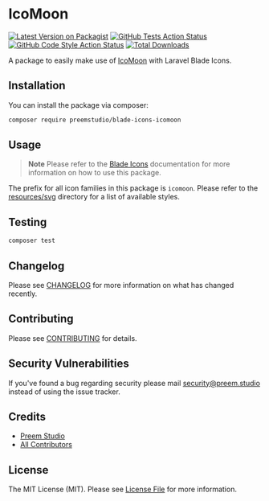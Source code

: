 # IcoMoon

[![Latest Version on Packagist](https://img.shields.io/packagist/v/preemstudio/blade-icons-icomoon.svg?style=flat-square)](https://packagist.org/packages/preemstudio/blade-icons-icomoon)
[![GitHub Tests Action Status](https://img.shields.io/github/actions/workflow/status/preemstudio/blade-icons-icomoon/run-tests.yml?branch=main&label=tests&style=flat-square)](https://github.com/PreemStudio/blade-icons-icomoon/actions?query=workflow%3Arun-tests+branch%3Amain)
[![GitHub Code Style Action Status](https://img.shields.io/github/actions/workflow/status/preemstudio/blade-icons-icomoon/fix-php-code-style-issues.yml?branch=main&label=code%20style&style=flat-square)](https://github.com/PreemStudio/blade-icons-icomoon/actions?query=workflow%3A"Fix+PHP+code+style+issues"+branch%3Amain)
[![Total Downloads](https://img.shields.io/packagist/dt/preemstudio/blade-icons-icomoon.svg?style=flat-square)](https://packagist.org/packages/preemstudio/blade-icons-icomoon)

A package to easily make use of [IcoMoon](https://icomoon.io/) with Laravel Blade Icons.

## Installation

You can install the package via composer:

```bash
composer require preemstudio/blade-icons-icomoon
```

## Usage

> **Note**
> Please refer to the [Blade Icons](https://github.com/PreemStudio/blade-icons) documentation for more information on how to use this package.

The prefix for all icon families in this package is `icomoon`. Please refer to the [resources/svg](/resources/svg) directory for a list of available styles.

## Testing

```bash
composer test
```

## Changelog

Please see [CHANGELOG](CHANGELOG.md) for more information on what has changed recently.

## Contributing

Please see [CONTRIBUTING](CONTRIBUTING.md) for details.

## Security Vulnerabilities

If you've found a bug regarding security please mail [security@preem.studio](mailto:security@preem.studio) instead of using the issue tracker.

## Credits

- [Preem Studio](https://github.com/PreemStudio)
- [All Contributors](../../contributors)

## License

The MIT License (MIT). Please see [License File](LICENSE.md) for more information.
